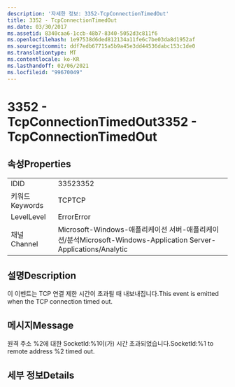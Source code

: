 ```yaml
---
description: '자세한 정보: 3352-TcpConnectionTimedOut'
title: 3352 - TcpConnectionTimedOut
ms.date: 03/30/2017
ms.assetid: 8340caa6-1ccb-48b7-8340-5052d3c811f6
ms.openlocfilehash: 1e97538d6ded812134a11fe6c7be03da8d1952af
ms.sourcegitcommit: ddf7edb67715a5b9a45e3dd44536dabc153c1de0
ms.translationtype: MT
ms.contentlocale: ko-KR
ms.lasthandoff: 02/06/2021
ms.locfileid: "99670049"
---
```

# <a name="3352---tcpconnectiontimedout"></a><span data-ttu-id="80863-103">3352 - TcpConnectionTimedOut</span><span class="sxs-lookup"><span data-stu-id="80863-103">3352 - TcpConnectionTimedOut</span></span>

## <a name="properties"></a><span data-ttu-id="80863-104">속성</span><span class="sxs-lookup"><span data-stu-id="80863-104">Properties</span></span>  
  
|||  
|-|-|  
|<span data-ttu-id="80863-105">ID</span><span class="sxs-lookup"><span data-stu-id="80863-105">ID</span></span>|<span data-ttu-id="80863-106">3352</span><span class="sxs-lookup"><span data-stu-id="80863-106">3352</span></span>|  
|<span data-ttu-id="80863-107">키워드</span><span class="sxs-lookup"><span data-stu-id="80863-107">Keywords</span></span>|<span data-ttu-id="80863-108">TCP</span><span class="sxs-lookup"><span data-stu-id="80863-108">TCP</span></span>|  
|<span data-ttu-id="80863-109">Level</span><span class="sxs-lookup"><span data-stu-id="80863-109">Level</span></span>|<span data-ttu-id="80863-110">Error</span><span class="sxs-lookup"><span data-stu-id="80863-110">Error</span></span>|  
|<span data-ttu-id="80863-111">채널</span><span class="sxs-lookup"><span data-stu-id="80863-111">Channel</span></span>|<span data-ttu-id="80863-112">Microsoft-Windows-애플리케이션 서버-애플리케이션/분석</span><span class="sxs-lookup"><span data-stu-id="80863-112">Microsoft-Windows-Application Server-Applications/Analytic</span></span>|  
  
## <a name="description"></a><span data-ttu-id="80863-113">설명</span><span class="sxs-lookup"><span data-stu-id="80863-113">Description</span></span>  

 <span data-ttu-id="80863-114">이 이벤트는 TCP 연결 제한 시간이 초과될 때 내보내집니다.</span><span class="sxs-lookup"><span data-stu-id="80863-114">This event is emitted when the TCP connection timed out.</span></span>  
  
## <a name="message"></a><span data-ttu-id="80863-115">메시지</span><span class="sxs-lookup"><span data-stu-id="80863-115">Message</span></span>  

 <span data-ttu-id="80863-116">원격 주소 %2에 대한 SocketId:%1이(가) 시간 초과되었습니다.</span><span class="sxs-lookup"><span data-stu-id="80863-116">SocketId:%1 to remote address %2 timed out.</span></span>  
  
## <a name="details"></a><span data-ttu-id="80863-117">세부 정보</span><span class="sxs-lookup"><span data-stu-id="80863-117">Details</span></span>
